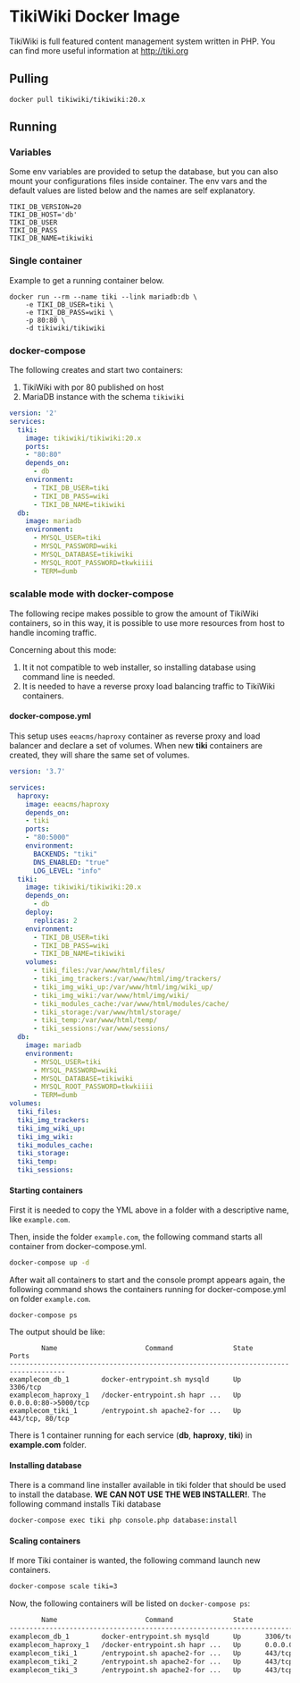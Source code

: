 # TikiWiki Docker Image

TikiWiki is full featured content management system written in PHP. You can
find more useful information at http://tiki.org

## Pulling

```
docker pull tikiwiki/tikiwiki:20.x
```

## Running

### Variables

Some env variables are provided to setup the database, but you can also mount
your configurations files inside container. The env vars and the default values
are listed below and the names are self explanatory.

```
TIKI_DB_VERSION=20
TIKI_DB_HOST='db'
TIKI_DB_USER
TIKI_DB_PASS
TIKI_DB_NAME=tikiwiki
```

### Single container

Example to get a running container below.

```
docker run --rm --name tiki --link mariadb:db \
    -e TIKI_DB_USER=tiki \
    -e TIKI_DB_PASS=wiki \
    -p 80:80 \
    -d tikiwiki/tikiwiki
```

### docker-compose

The following creates and start two containers:

1. TikiWiki with por 80 published on host
2. MariaDB instance with the schema `tikiwiki`

```yml
version: '2'
services:
  tiki:
    image: tikiwiki/tikiwiki:20.x
    ports:
    - "80:80"
    depends_on:
      - db
    environment:
      - TIKI_DB_USER=tiki
      - TIKI_DB_PASS=wiki
      - TIKI_DB_NAME=tikiwiki
  db:
    image: mariadb
    environment:
      - MYSQL_USER=tiki
      - MYSQL_PASSWORD=wiki
      - MYSQL_DATABASE=tikiwiki
      - MYSQL_ROOT_PASSWORD=tkwkiiii
      - TERM=dumb
```

### scalable mode with docker-compose

The following recipe makes possible to grow the amount of TikiWiki
containers, so in this way, it is possible to use more resources from
host to handle incoming traffic.

Concerning about this mode:

1. It it not compatible to web installer, so installing database using
command line is needed.
2. It is needed to have a reverse proxy load balancing traffic to TikiWiki
containers.

#### docker-compose.yml

This setup uses `eeacms/haproxy` container as reverse proxy and load balancer and
declare a set of volumes. When new **tiki** containers are created, they will share
the same set of volumes.

```yml
version: '3.7'

services:
  haproxy:
    image: eeacms/haproxy
    depends_on:
    - tiki
    ports:
    - "80:5000"
    environment:
      BACKENDS: "tiki"
      DNS_ENABLED: "true"
      LOG_LEVEL: "info"
  tiki:
    image: tikiwiki/tikiwiki:20.x
    depends_on:
      - db
    deploy:
      replicas: 2
    environment:
      - TIKI_DB_USER=tiki
      - TIKI_DB_PASS=wiki
      - TIKI_DB_NAME=tikiwiki
    volumes:
      - tiki_files:/var/www/html/files/
      - tiki_img_trackers:/var/www/html/img/trackers/
      - tiki_img_wiki_up:/var/www/html/img/wiki_up/
      - tiki_img_wiki:/var/www/html/img/wiki/
      - tiki_modules_cache:/var/www/html/modules/cache/
      - tiki_storage:/var/www/html/storage/
      - tiki_temp:/var/www/html/temp/
      - tiki_sessions:/var/www/sessions/
  db:
    image: mariadb
    environment:
      - MYSQL_USER=tiki
      - MYSQL_PASSWORD=wiki
      - MYSQL_DATABASE=tikiwiki
      - MYSQL_ROOT_PASSWORD=tkwkiiii
      - TERM=dumb
volumes:
  tiki_files:
  tiki_img_trackers:
  tiki_img_wiki_up:
  tiki_img_wiki:
  tiki_modules_cache:
  tiki_storage:
  tiki_temp:
  tiki_sessions:
```

#### Starting containers

First it is needed to copy the YML above in a folder with
a descriptive name, like `example.com`.

Then, inside the folder `example.com`, the following command
starts all container from docker-compose.yml.

```sh
docker-compose up -d
```

After wait all containers to start and the console prompt appears
again, the following command shows the containers running for
docker-compose.yml on folder `example.com`.

```
docker-compose ps
```

The output should be like:

```
        Name                      Command               State          Ports        
------------------------------------------------------------------------------------
examplecom_db_1        docker-entrypoint.sh mysqld      Up      3306/tcp            
examplecom_haproxy_1   /docker-entrypoint.sh hapr ...   Up      0.0.0.0:80->5000/tcp
examplecom_tiki_1      /entrypoint.sh apache2-for ...   Up      443/tcp, 80/tcp     
```

There is 1 container running for each service (**db**, **haproxy**, **tiki**)
in **example.com** folder.


#### Installing database

There is a command line installer available in tiki folder that should be used
to install the database. **WE CAN NOT USE THE WEB INSTALLER!**. The following
command installs Tiki database

```sh
docker-compose exec tiki php console.php database:install
```

#### Scaling containers

If more Tiki container is wanted, the following command launch new containers.

```sh
docker-compose scale tiki=3
```

Now, the following containers will be listed on `docker-compose ps`:

```sh
        Name                      Command               State          Ports        
------------------------------------------------------------------------------------
examplecom_db_1        docker-entrypoint.sh mysqld      Up      3306/tcp            
examplecom_haproxy_1   /docker-entrypoint.sh hapr ...   Up      0.0.0.0:80->5000/tcp
examplecom_tiki_1      /entrypoint.sh apache2-for ...   Up      443/tcp, 80/tcp     
examplecom_tiki_2      /entrypoint.sh apache2-for ...   Up      443/tcp, 80/tcp     
examplecom_tiki_3      /entrypoint.sh apache2-for ...   Up      443/tcp, 80/tcp     
```
